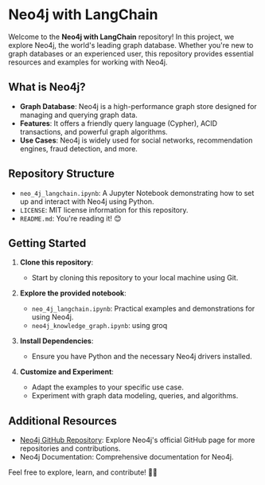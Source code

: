 # Neo4j with LangChain

Welcome to the **Neo4j with LangChain** repository! In this project, we explore Neo4j, the world's leading graph database. Whether you're new to graph databases or an experienced user, this repository provides essential resources and examples for working with Neo4j.

## What is Neo4j?

- **Graph Database**: Neo4j is a high-performance graph store designed for managing and querying graph data.
- **Features**: It offers a friendly query language (Cypher), ACID transactions, and powerful graph algorithms.
- **Use Cases**: Neo4j is widely used for social networks, recommendation engines, fraud detection, and more.

## Repository Structure

- `neo_4j_langchain.ipynb`: A Jupyter Notebook demonstrating how to set up and interact with Neo4j using Python.
- `LICENSE`: MIT license information for this repository.
- `README.md`: You're reading it! 😊

## Getting Started

1. **Clone this repository**:
   - Start by cloning this repository to your local machine using Git.

2. **Explore the provided notebook**:
   - `neo_4j_langchain.ipynb`: Practical examples and demonstrations for using Neo4j.
   - `neo4j_knowledge_graph.ipynb`: using groq 

3. **Install Dependencies**:
   - Ensure you have Python and the necessary Neo4j drivers installed.

4. **Customize and Experiment**:
   - Adapt the examples to your specific use case.
   - Experiment with graph data modeling, queries, and algorithms.

## Additional Resources

- [Neo4j GitHub Repository](https://github.com/neo4j): Explore Neo4j's official GitHub page for more repositories and contributions.
- Neo4j Documentation: Comprehensive documentation for Neo4j.

Feel free to explore, learn, and contribute! 🚀🌐
